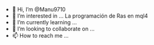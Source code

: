 - 👋 Hi, I’m @Manu9710
- 👀 I’m interested in ... La programación de Ras en mql4
- 🌱 I’m currently learning ...
- 💞️ I’m looking to collaborate on ...
- 📫 How to reach me ...

<!---
Manu9710/Manu9710 is a ✨ special ✨ repository because its `README.md` (this file) appears on your GitHub profile.
You can click the Preview link to take a look at your changes.
--->
